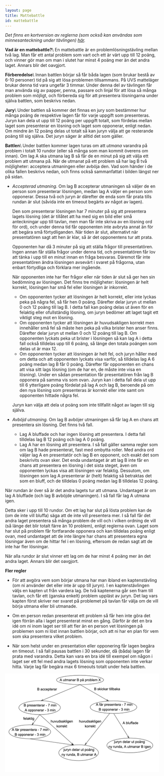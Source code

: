 ```yaml
---
layout: page
title: Mattebattle
id: mattebattle
---
```


*Det finns en kortversion av reglerna (som också kan användas som minnesanteckning under tävlingen) [här](/mattebattle/mattebattle_kort).*

**Vad är en mattebattle?**\\
En mattebattle är en problemlösningstävling mellan två lag. Man får ett antal problem som vart och ett är värt upp till 12 poäng, och vinner gör man om man i slutet har minst 4 poäng mer än det andra laget. Annars blir det oavgjort.

**Förberedelse**\\
Innan battlen börjar så får båda lagen (som brukar bestå av 6-10 personer) tid på sig att lösa problemen tillsammans. På UVS matteläger brukar denna tid vara ungefär 3 timmar. Under denna del av tävlingen får man använda sig av papper, penna, passare och linjal för att lösa så många problem som möjligt, och förbereda sig för att presentera lösningarna under själva battlen, som beskrivs nedan.

**Jury**\\
Under battlen så kommer det finnas en jury som bestämmer hur många poäng de respektive lagen får för varje uppgift som presenteras. Juryn kan dela ut upp till 12 poäng per uppgift totalt, som fördelas mellan laget som presenterar en lösning och laget som opponerar, enligt nedan. Om mindre än 12 poäng delas ut totalt så kan juryn välja att ge resterande poäng till sig själva. Det juryn säger är alltid det som gäller.

**Battlen**\\
Under battlen kommer lagen turas om att *utmana* varandra på problem i totalt 10 rundor (eller så många som man kommit överens om innan). Om lag A ska utmana lag B så får de en minut på sig att välja ett problem att utmana på. När de utmanat på ett problem så har lag B två möjligheter: acceptera utmaningen eller avböja den. Vad som händer i de olika fallen beskrivs nedan, och finns också sammanfattat i bilden längst ner på sidan.

* *Accepterad utmaning.* Om lag B accepterar utmaningen så väljer de en person som presenterar lösningen, medan lag A väljer en person som opponerar. Dessa två och juryn är därefter de enda som får prata tills rundan är slut (såvida inte en timeout begärts av något av lagen).

  Den som presenterar lösningen har 7 minuter på sig att presentera lagets lösning (det är tillåtet att ha med sig en bild eller små anteckningar upp till tavlan, men man får inte skriva av en lösning ord för ord), och under denna tid får opponenten inte avbryta annat än för att begära små förtydliganden. När tiden är slut, alternativt när presentatören sagt att hen är klar, så är det opponentens tur att prata.

  Opponenten har då 3 minuter på sig att ställa frågor till presentatören. Ingen annan får ställa frågor under denna tid, och presentatören får lov att tänka i upp till en minut innan en fråga besvaras. Däremot får inte presentatören ändra lösningen avsevärt i svaret på frågorna, utan enbart förtydliga och förklara mer ingående.

  När opponenten inte har fler frågor eller när tiden är slut så ger hen sin bedömning av lösningen. Det finns tre möjligheter: lösningen är helt korrekt, lösningen har små fel eller lösningen är inkorrekt.
  * Om opponenten tycker att lösningen är helt korrekt, eller inte lyckas peka på några fel, så får hen 0 poäng. Därefter delar juryn ut mellan 0 och 12 poäng till lag B. I detta fall kan poäng delas ut även för en felaktig eller ofullständig lösning, om juryn bedömer att laget tagit ett viktigt steg mot en lösning.
  * Om opponenten tycker att lösningen är huvudsakligen korrekt men innehåller små fel så måste hen peka på vilka brister hen anser finns. Därefter delar juryn ut mellan 0 och 12 poäng till lag B. Om opponenten lyckats peka ut brister i lösningen så kan lag A i detta fall också tilldelas upp till 6 poäng, så länge den totala poängen som delas ut är max 12.
  * Om opponenten tycker att lösningen är helt fel, och juryn håller med om detta och att opponenten lyckats visa varför, så tilldelas lag A 6 poäng medan lag B får 0 poäng. Därefter får opponenten en chans att visa sitt lags lösning (om de har en, de måste inte visa en lösning). Under en sådan presentation får presentatören från lag B opponera på samma vis som ovan. Juryn kan i detta fall dela ut upp till 6 ytterligare poäng fördelat på lag A och lag B, beroende på om den nya lösning som presenteras är korrekt eller inte samt om opponenten hittade några fel.

  Juryn kan välja att dela ut poäng som inte tillfallit något av lagen till sig själva.


* *Avböjd utmaning.* Om lag B avböjer utmaningen så får lag A en chans att presentera sin lösning. Det finns två fall.
  * Lag A bluffade och har ingen lösning att presentera. I detta fall tilldelas lag B 12 poäng och lag A 0 poäng.
  * Lag A har en lösning att presentera. I så fall gäller samma regler som om lag B hade presenterat, fast med ombytta roller. Med andra ord väljer lag A en presentatör och lag B en opponent, och exakt det som beskrivits ovan sker. Det enda undantaget är att lag B inte får en chans att presentera en lösning i det sista steget, även om opponenten lyckas visa att lösningen var felaktig. Dessutom, om lösningen som lag A presenterar är (helt) felaktig så betraktas det som en bluff, och de tilldelas 0 poäng medan lag B tilldelas 12 poäng.

När rundan är över så är det andra lagets tur att utmana. Undantaget är om lag A bluffade (och lag B avböjde utmaningen). I så fall får lag A utmana igen.

Detta sker i upp till 10 rundor. Om ett lag har slut på lösta problem kan de (om de inte vill bluffa) säga att de inte vill presentera mer. I så fall får det andra laget presentera så många problem de vill och i vilken ordning de vill (så länge det blir totalt färre än 10 problem), enligt reglerna ovan. Laget som har slut på problem får fortfarande opponera och kan tilldelas poäng enligt ovan, med undantaget att de inte längre har chans att presentera egna lösningar även om de hittar fel i en lösning, eftersom de redan sagt att de inte har fler lösningar.

När alla rundor är slut vinner ett lag om de har minst 4 poäng mer än det andra laget. Annars blir det oavgjort.

**Fler regler**
* För att avgöra vem som börjar utmana har man ibland en kaptenstävling (om ni använder det eller inte är upp till juryn). I en kaptenstävlingen väljs en kapten ut från vardera lag. De två kaptenerna går sen fram till tavlan, och får ett (ganska enkelt) problem uppläst av juryn. Det lag vars kapten först skriver ner svaret på problemet på tavlan får välja om de vill börja utmana eller bli utmanade.


* Om en person redan presenterat ett problem så får hen inte göra det igen förrän alla i laget presenterat minst en gång. Därför är det en bra idé om ni inom laget ser till att fler än en person vet lösningen på problemen som ni löst innan battlen börjar, och att ni har en plan för vem som ska presentera vilket problem.


* När som helst under en presentation eller opponering får lagen begära en timeout. I så fall pausas battlen i 30 sekunder, då (båda) lagen får prata med varandra. Detta kan vara en bra idé till exempel om någon i laget ser ett fel med andra lagets lösning som opponenten inte verkar hitta. Varje lag får begära max 6 timeouts totalt under hela battlen.

<div style="text-align:center"><img src="/imgs/mattebattle.png" alt="drawing" width="800"/>
